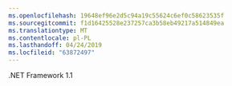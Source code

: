```yaml
---
ms.openlocfilehash: 19648ef96e2d5c94a19c55624c6ef0c58623535f
ms.sourcegitcommit: f1d16425528e237257ca3b58eb49217a514849ea
ms.translationtype: MT
ms.contentlocale: pl-PL
ms.lasthandoff: 04/24/2019
ms.locfileid: "63872497"
---
```

.NET Framework 1.1